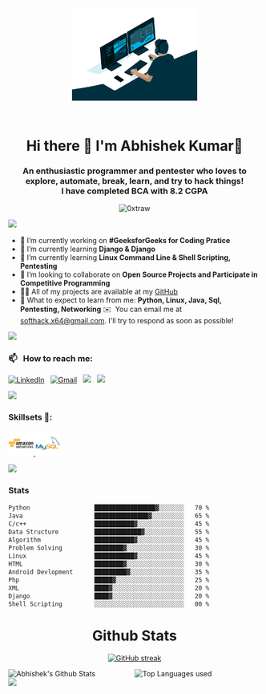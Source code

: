 <p align="center">
<img alt="GIF" src="https://raw.githubusercontent.com/gaurav-kabra-official/gaurav-kabra-official/master/coding.gif" width = 250/>
</p>
<br>

<h1 align="center">Hi there 👋  I'm Abhishek Kumar🤟</h1>
<h3 align="center">An enthusiastic programmer and pentester who loves to explore, automate, break, learn, and try to hack things!<br> I have completed BCA with 8.2 CGPA</h3>



<p align="center"> <img src="https://komarev.com/ghpvc/?username=0xtraw" alt="0xtraw" /> </p>

![](/.github/colored.png)

- 🔭 I’m currently working on **#GeeksforGeeks for Coding Pratice**
- 🌱 I’m currently learning **Django & Django**
- 🌱 I’m currently learning **Linux Command Line & Shell Scripting, Pentesting**
- 👯 I’m looking to collaborate on **Open Source Projects and Participate in Competitive Programming**
- 👨‍💻 All of my projects are available at my [GitHub](https://github.com/softhackpro)
- 💬 What to expect to learn from me: **Python, Linux, Java, Sql, Pentesting, Networking**
✉️ &nbsp;You can email me at softhack.x64@gmail.com. I'll try to respond as soon as possible!

![](/.github/colored.png)


### 📫 &nbsp; How to reach me:


<a href="https://www.linkedin.com/in/abhishek-kumar-340194181/"><img alt="LinkedIn" src="https://img.shields.io/badge/linkedin%20-%230077B5.svg?&style=flat&logo=linkedin&logoColor=white"/></a> &nbsp;
<a href="mailto:softhack.x64@gmail.com"><img alt="Gmail" src="https://img.shields.io/badge/Gmail-D14836?style=flat&logo=gmail&logoColor=white" /></a> &nbsp;
<a href="https://www.hackerrank.com/softhack_x64"><img src="https://img.shields.io/badge/-HackerRank-E4405F?style=flat&logo=HackerRank&logoColor=white"/></a> &nbsp;
<a href="https://auth.geeksforgeeks.org/user/softhackx64"><img src="https://img.shields.io/badge/-GeeksforGeeks-E4405F?style=flat&logo=GeeksforGeeks&logoColor=white"/></a> &nbsp;

![](/.github/colored.png)

<h3 align="left">Skillsets 🚀:</h3>
<p align="left"> <a href="https://aws.amazon.com" target="_blank"> <img src="https://raw.githubusercontent.com/devicons/devicon/master/icons/amazonwebservices/amazonwebservices-original-wordmark.svg" alt="aws" width="50" height="50"/> <a href="https://www.mysql.com/" target="_blank"> <img src="https://raw.githubusercontent.com/devicons/devicon/master/icons/mysql/mysql-original-wordmark.svg" alt="mysql" width="50" height="50"/> </a>

[![](/.github/colored.png)](#installation)

### Stats

<!--START_SECTION:waka-->

```text
Python                  █████████████████▓░░░░░░░   70 %
Java                    ███████████████▓░░░░░░░░░   65 %
C/c++                   ███████████▓░░░░░░░░░░░░░   45 %
Data Structure          █████████████▓░░░░░░░░░░░   55 %
Algorithm               ███████████▓░░░░░░░░░░░░░   45 % 
Problem Solving         ████████▓░░░░░░░░░░░░░░░░   30 %        
Linux                   ███████████▓░░░░░░░░░░░░░   45 %   
HTML                    ████████▓░░░░░░░░░░░░░░░░   30 % 
Android Devlopment      █████████▓░░░░░░░░░░░░░░░   35 %
Php                     █████▓░░░░░░░░░░░░░░░░░░░   25 % 
XML                     ████▓░░░░░░░░░░░░░░░░░░░░   20 % 
Django                  ████▓░░░░░░░░░░░░░░░░░░░░   20 %
Shell Scripting         ░░░░░░░░░░░░░░░░░░░░░░░░░   00 % 
```
<!--END_SECTION:waka-->

<h1 align="center">Github Stats</h1>

<div align="center">
  
[![GitHub streak](https://github-readme-streak-stats.herokuapp.com/?user=softhackpro&theme=highcontrast)](https://github.com/DenverCoder1/github-readme-streak-stats)

 </div>

<img align="left" alt="Abhishek's Github Stats" src="https://github-readme-stats.vercel.app/api?username=softhackpro&&show_icons=true&theme=dark" width="50%" />
<img alt="Top Languages used" src="https://github-readme-stats.vercel.app/api/top-langs/?username=softhackpro&layout=compact&theme=dark" width="46%" />
<br>
<img src="https://activity-graph.herokuapp.com/graph?username=softhackpro&theme=xcode">

